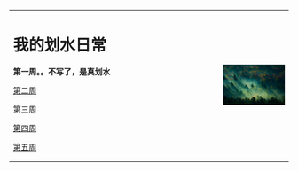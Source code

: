 <table border="0">
<tr>
        <td width="75%">
                <h1>我的划水日常</h1>
                <p><b>第一周。。不写了，是真划水</b></p>
                <p><a href="/index2.md">第二周</a></p>
                <p><a href="/index3.md">第三周</a></p>
                <p><a href="/index4.md">第四周</a></p>
                <p><a href="/index5.md">第五周</a></p>
        </td>
        <td width="25%">
                <img src="susu1.jpg" width="100%">
        </td>
</tr>
</table>

</tr>
</table>
